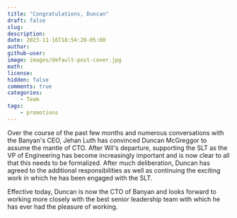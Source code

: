 ```yaml
---
title: "Congratulations, Duncan"
draft: false
slug:
description:
date: 2023-11-16T18:54:20-05:00
author:
github-user:
image: images/default-post-cover.jpg
math:
license:
hidden: false
comments: true
categories:
    - Team
tags:
    - promotions
---
```

Over the course of the past few months and numerous conversations with the Banyan's CEO, Jehan Luth has convinced Duncan McGreggor to assume the mantle of CTO. After Wil's departure, supporting the SLT as the VP of Engineering has become increasingly important and is now clear to all that this needs to be formalized. After much deliberation, Duncan has agreed to the additional responsibilities as well as continuing the exciting work in which he has been engaged with the SLT.

Effective today, Duncan is now the CTO of Banyan and looks forward to working more closely with the best senior leadership team with which he has ever had the pleasure of working.
